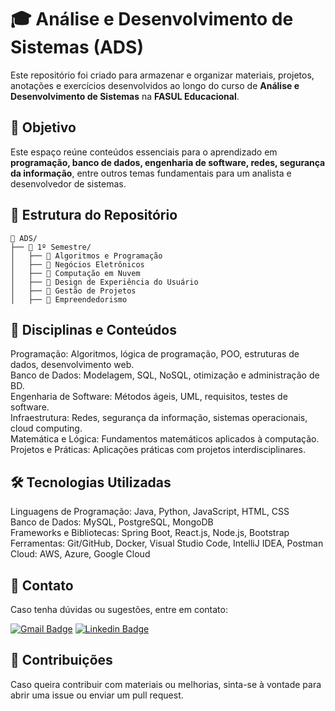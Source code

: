 # 🎓 Análise e Desenvolvimento de Sistemas (ADS)

Este repositório foi criado para armazenar e organizar materiais, projetos, anotações e exercícios desenvolvidos ao longo do curso de **Análise e Desenvolvimento de Sistemas** na **FASUL Educacional**.

## 📌 Objetivo

Este espaço reúne conteúdos essenciais para o aprendizado em **programação, banco de dados, engenharia de software, redes, segurança da informação**, entre outros temas fundamentais para um analista e desenvolvedor de sistemas.

## 📂 Estrutura do Repositório

```
📁 ADS/
├── 📁 1º Semestre/
│   ├── 📂 Algoritmos e Programação
│   ├── 📂 Negócios Eletrônicos
│   ├── 📂 Computação em Nuvem
│   ├── 📂 Design de Experiência do Usuário
│   ├── 📂 Gestão de Projetos 
│   ├── 📂 Empreendedorismo 
````
<h2>📖 Disciplinas e Conteúdos</h2>
Programação: Algoritmos, lógica de programação, POO, estruturas de dados, desenvolvimento web.</br>
Banco de Dados: Modelagem, SQL, NoSQL, otimização e administração de BD.</br>
Engenharia de Software: Métodos ágeis, UML, requisitos, testes de software.</br>
Infraestrutura: Redes, segurança da informação, sistemas operacionais, cloud computing.</br>
Matemática e Lógica: Fundamentos matemáticos aplicados à computação.</br>
Projetos e Práticas: Aplicações práticas com projetos interdisciplinares.</br>
<h2>🛠️ Tecnologias Utilizadas</h2>
Linguagens de Programação: Java, Python, JavaScript, HTML, CSS</br>
Banco de Dados: MySQL, PostgreSQL, MongoDB</br>
Frameworks e Bibliotecas: Spring Boot, React.js, Node.js, Bootstrap</br>
Ferramentas: Git/GitHub, Docker, Visual Studio Code, IntelliJ IDEA, Postman</br>
Cloud: AWS, Azure, Google Cloud</br>

## 📩 Contato
Caso tenha dúvidas ou sugestões, entre em contato:

[![Gmail Badge](https://img.shields.io/badge/-Email-006bed?style=flat-square&logo=Gmail&logoColor=white&link=mailto:vinipsantos0@gmail.com)](mailto:vinipsantos0@gmail.com)
[![Linkedin Badge](https://img.shields.io/badge/-Linkedin-blue?style=flat-square&logo=Linkedin&logoColor=white&link=https://https://www.linkedin.com/in/vinicius-santos-info/)](https://www.linkedin.com/in/vinicius-santos-info/)

## 🤝 Contribuições
Caso queira contribuir com materiais ou melhorias, sinta-se à vontade para abrir uma issue ou enviar um pull request.

